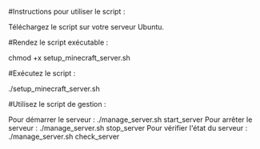 #Instructions pour utiliser le script :

Téléchargez le script sur votre serveur Ubuntu.

#Rendez le script exécutable :

chmod +x setup_minecraft_server.sh

#Exécutez le script :

./setup_minecraft_server.sh

#Utilisez le script de gestion :

Pour démarrer le serveur : ./manage_server.sh start_server
Pour arrêter le serveur : ./manage_server.sh stop_server
Pour vérifier l'état du serveur : ./manage_server.sh check_server
